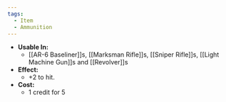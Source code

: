 ```yaml
---
tags:
  - Item
  - Ammunition
---
```

- **Usable In:**
	- [[AR-6 Baseliner]]s, [[Marksman Rifle]]s, [[Sniper Rifle]]s, [[Light Machine Gun]]s and [[Revolver]]s
- **Effect:**
	- +2 to hit.
- **Cost:**
	- 1 credit for 5